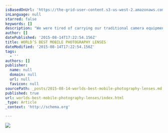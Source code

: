 ```yaml
---
isBasedOnUrl: 'https://the-grid-user-content.s3-us-west-2.amazonaws.com/38edd2ee-675d-477e-8383-03af1e3768b9.png'
inLanguage: null
starred: false
keywords: []
description: "We were tired of carrying our traditional camera equipment, but in using our phones we were unable to get the shots we wanted...we were missing moments. So we set out to make the phone a better camera with the world's best glass."
author: []
datePublished: '2015-08-14T17:22:54.156Z'
title: WORLD’S BEST MOBILE PHOTOGRAPHY LENSES
dateModified: '2015-08-14T17:22:54.156Z'
tags:
  - ''
authors: []
publisher:
  name: null
  domain: null
  url: null
  favicon: null
sourcePath: _posts/2015-08-14-worlds-best-mobile-photography-lenses.md
published: true
url: worlds-best-mobile-photography-lenses/index.html
_type: Article
_context: 'http://schema.org'

---
```

![](https://the-grid-user-content.s3-us-west-2.amazonaws.com/38edd2ee-675d-477e-8383-03af1e3768b9.png)